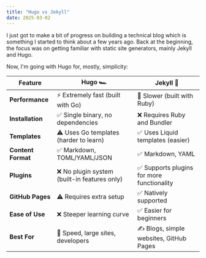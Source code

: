 ```yaml
---
title: "Hugo vs Jekyll"
date: 2025-03-02
---
```


I just got to make a bit of progress on building a technical blog which is something I started to think about a few years ago. Back at the beginning, the focus was on getting familiar with static site generators, mainly Jekyll and Hugo.

Now, I'm going with Hugo for, mostly, simplicity:

| Feature            | Hugo 🏎️                                    | Jekyll 📝                                 |
|--------------------|---------------------------------------------|-------------------------------------------|
| **Performance**    | ⚡ Extremely fast (built with Go)            | 🚶 Slower (built with Ruby)               |
| **Installation**   | ✅ Single binary, no dependencies            | ❌ Requires Ruby and Bundler               |
| **Templates**      | ⚠️ Uses Go templates (harder to learn)      | ✅ Uses Liquid templates (easier)          |
| **Content Format** | ✅ Markdown, TOML/YAML/JSON                  | ✅ Markdown, YAML                          |
| **Plugins**        | ❌ No plugin system (built-in features only) | ✅ Supports plugins for more functionality |
| **GitHub Pages**   | ⚠️ Requires extra setup                     | ✅ Natively supported                      |
| **Ease of Use**    | ❌ Steeper learning curve                    | ✅ Easier for beginners                    |
| **Best For**       | 🚀 Speed, large sites, developers           | ✍️ Blogs, simple websites, GitHub Pages   |
